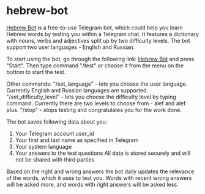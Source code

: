 # hebrew-bot
[Hebrew Bot](https://t.me/HebrewTestBot) is a free-to-use Telegram bot, which could help you learn Hebrew words by testing you within a Telegram chat. 
It features a dictionary with nouns, verbs and adjectives split up by two difficulty levels. The bot support two user languages - English and Russian. 

To start using the bot, go through the following link: [Hebrew Bot](https://t.me/HebrewTestBot) and press "Start". Then type command "/test" or choose it from the menu on the bottom to start the test.

Other commands:
"/set_language" - lets you choose the user language. Currently English and Russian languages are supported.
"/set_difficulty_level" - lets you choose the difficulty level by typing command. Currently there are two levels to choose from - alef and alef plus. 
"/stop" - stops testing and congratulates you for the work done.

The bot saves following data about you:
1. Your Telegram account user_id
2. Your first and last name as specified in Telegram
3. Your system language
4. Your answers to the test questions
All data is stored securely and will not be shared with third parties

Based on the right and wrong answers the bot daily updates the relevance of the words, which it uses to test you. Words with recent wrong answers will be asked more, and words with right answers will be asked less.
